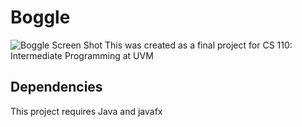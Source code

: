 # Boggle
![Boggle Screen Shot](https://i.imgur.com/ivV4wbh.png)
This was created as a final project for CS 110: Intermediate Programming at UVM

## Dependencies
This project requires Java and javafx